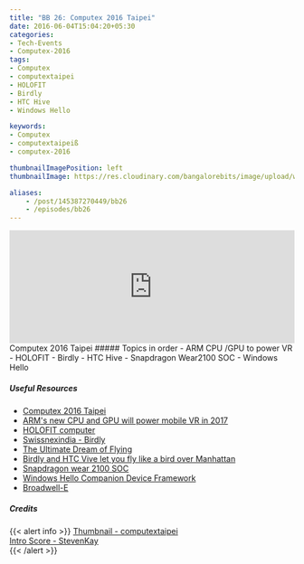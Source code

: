 ```yaml
---
title: "BB 26: Computex 2016 Taipei"
date: 2016-06-04T15:04:20+05:30
categories:
- Tech-Events
- Computex-2016
tags:
- Computex
- computextaipei
- HOLOFIT
- Birdly
- HTC Hive
- Windows Hello

keywords:
- Computex
- computextaipeiß
- computex-2016

thumbnailImagePosition: left
thumbnailImage: https://res.cloudinary.com/bangalorebits/image/upload/w_800,h_800,c_fill,r_50,bo_4px_solid_black/v1517410307/bb-episode-assets/bb26-thumbnail.png

aliases:
    - /post/145387270449/bb26
    - /episodes/bb26
---
```

<iframe frameborder='0' height='200px' scrolling='no' seamless src='https://embed.simplecast.com/ea7795e1?color=f5f5f5' width='100%'></iframe>
<BR>
Computex 2016  Taipei
<!--more-->
##### Topics in order
- ARM CPU /GPU to power VR
- HOLOFIT
- Birdly
- HTC Hive
- Snapdragon Wear2100 SOC
- Windows Hello

##### Useful Resources
*   [Computex 2016 Taipei](https://www.computextaipei.com.tw/#)
*   [ARM's new CPU and GPU will power mobile VR in 2017](http://www.theverge.com/circuitbreaker/2016/5/29/11808042/arm-cortex-a73-mali-g71-computex-2016)
*   [HOLOFIT computer](http://www.holodia.com/buy/)
*   [Swissnexindia - Birdly](http://www.swissnexindia.org/event/birdly-in-india/)
*   [The Ultimate Dream of Flying](http://www.somniacs.co/)
*   [Birdly and HTC Vive let you fly like a bird over Manhattan](http://www.engadget.com/2016/06/01/birdly-htc-vive-flight-simulator/)
*   [Snapdragon wear 2100 SOC](https://www.qualcomm.com/news/snapdragon/2016/02/11/snapdragon-wear-2100-made-next-gen-wearables)
*   [Windows Hello Companion Device Framework](https://msdn.microsoft.com/en-us/windows/uwp/security/companion-device-unlock)
* [Broadwell-E](http://www.anandtech.com/show/10337/the-intel-broadwell-e-review-core-i7-6950x-6900k-6850k-and-6800k-tested-up-to-10-cores)
##### Credits

{{< alert info  >}}
  [Thumbnail - computextaipei](https://www.computextaipei.com.tw/) <BR>
  [Intro Score - StevenKay](https://plus.google.com/+StevenKay_Detachment)<BR>
{{< /alert >}}

